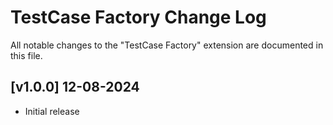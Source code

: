 # TestCase Factory Change Log

All notable changes to the "TestCase Factory" extension are documented in this file.

## [v1.0.0] 12-08-2024

- Initial release